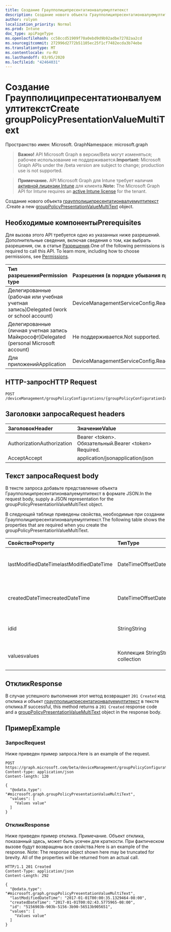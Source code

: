 ```yaml
---
title: Создание Граупполиципресентатионвалуемултитекст
description: Создание нового объекта Граупполиципресентатионвалуемултитекст.
author: rolyon
localization_priority: Normal
ms.prod: Intune
doc_type: apiPageType
ms.openlocfilehash: cc58ccd51909f70a0ebd9d9b92adbe72782aa2cd
ms.sourcegitcommit: 272996d2772b51105ec25f1cf7482ecda3b74ebe
ms.translationtype: MT
ms.contentlocale: ru-RU
ms.lasthandoff: 03/05/2020
ms.locfileid: "42464031"
---
```

# <a name="create-grouppolicypresentationvaluemultitext"></a><span data-ttu-id="46f7d-103">Создание Граупполиципресентатионвалуемултитекст</span><span class="sxs-lookup"><span data-stu-id="46f7d-103">Create groupPolicyPresentationValueMultiText</span></span>

<span data-ttu-id="46f7d-104">Пространство имен: Microsoft. Graph</span><span class="sxs-lookup"><span data-stu-id="46f7d-104">Namespace: microsoft.graph</span></span>

> <span data-ttu-id="46f7d-105">**Важно!** API Microsoft Graph в версии/Beta могут изменяться; рабочее использование не поддерживается.</span><span class="sxs-lookup"><span data-stu-id="46f7d-105">**Important:** Microsoft Graph APIs under the /beta version are subject to change; production use is not supported.</span></span>

> <span data-ttu-id="46f7d-106">**Примечание.** API Microsoft Graph для Intune требует наличия [активной лицензии Intune](https://go.microsoft.com/fwlink/?linkid=839381) для клиента.</span><span class="sxs-lookup"><span data-stu-id="46f7d-106">**Note:** The Microsoft Graph API for Intune requires an [active Intune license](https://go.microsoft.com/fwlink/?linkid=839381) for the tenant.</span></span>

<span data-ttu-id="46f7d-107">Создание нового объекта [граупполиципресентатионвалуемултитекст](../resources/intune-grouppolicy-grouppolicypresentationvaluemultitext.md) .</span><span class="sxs-lookup"><span data-stu-id="46f7d-107">Create a new [groupPolicyPresentationValueMultiText](../resources/intune-grouppolicy-grouppolicypresentationvaluemultitext.md) object.</span></span>

## <a name="prerequisites"></a><span data-ttu-id="46f7d-108">Необходимые компоненты</span><span class="sxs-lookup"><span data-stu-id="46f7d-108">Prerequisites</span></span>
<span data-ttu-id="46f7d-p101">Для вызова этого API требуется одно из указанных ниже разрешений. Дополнительные сведения, включая сведения о том, как выбрать разрешения, см. в статье [Разрешения](/graph/permissions-reference).</span><span class="sxs-lookup"><span data-stu-id="46f7d-p101">One of the following permissions is required to call this API. To learn more, including how to choose permissions, see [Permissions](/graph/permissions-reference).</span></span>

|<span data-ttu-id="46f7d-111">Тип разрешения</span><span class="sxs-lookup"><span data-stu-id="46f7d-111">Permission type</span></span>|<span data-ttu-id="46f7d-112">Разрешения (в порядке убывания привилегий)</span><span class="sxs-lookup"><span data-stu-id="46f7d-112">Permissions (from most to least privileged)</span></span>|
|:---|:---|
|<span data-ttu-id="46f7d-113">Делегированные (рабочая или учебная учетная запись)</span><span class="sxs-lookup"><span data-stu-id="46f7d-113">Delegated (work or school account)</span></span>|<span data-ttu-id="46f7d-114">DeviceManagementServiceConfig.ReadWrite.All</span><span class="sxs-lookup"><span data-stu-id="46f7d-114">DeviceManagementServiceConfig.ReadWrite.All</span></span>|
|<span data-ttu-id="46f7d-115">Делегированные (личная учетная запись Майкрософт)</span><span class="sxs-lookup"><span data-stu-id="46f7d-115">Delegated (personal Microsoft account)</span></span>|<span data-ttu-id="46f7d-116">Не поддерживается.</span><span class="sxs-lookup"><span data-stu-id="46f7d-116">Not supported.</span></span>|
|<span data-ttu-id="46f7d-117">Для приложений</span><span class="sxs-lookup"><span data-stu-id="46f7d-117">Application</span></span>|<span data-ttu-id="46f7d-118">DeviceManagementServiceConfig.ReadWrite.All</span><span class="sxs-lookup"><span data-stu-id="46f7d-118">DeviceManagementServiceConfig.ReadWrite.All</span></span>|

## <a name="http-request"></a><span data-ttu-id="46f7d-119">HTTP-запрос</span><span class="sxs-lookup"><span data-stu-id="46f7d-119">HTTP Request</span></span>
<!-- {
  "blockType": "ignored"
}
-->
``` http
POST /deviceManagement/groupPolicyConfigurations/{groupPolicyConfigurationId}/definitionValues/{groupPolicyDefinitionValueId}/presentationValues
```

## <a name="request-headers"></a><span data-ttu-id="46f7d-120">Заголовки запроса</span><span class="sxs-lookup"><span data-stu-id="46f7d-120">Request headers</span></span>
|<span data-ttu-id="46f7d-121">Заголовок</span><span class="sxs-lookup"><span data-stu-id="46f7d-121">Header</span></span>|<span data-ttu-id="46f7d-122">Значение</span><span class="sxs-lookup"><span data-stu-id="46f7d-122">Value</span></span>|
|:---|:---|
|<span data-ttu-id="46f7d-123">Authorization</span><span class="sxs-lookup"><span data-stu-id="46f7d-123">Authorization</span></span>|<span data-ttu-id="46f7d-124">Bearer &lt;token&gt;. Обязательный.</span><span class="sxs-lookup"><span data-stu-id="46f7d-124">Bearer &lt;token&gt; Required.</span></span>|
|<span data-ttu-id="46f7d-125">Accept</span><span class="sxs-lookup"><span data-stu-id="46f7d-125">Accept</span></span>|<span data-ttu-id="46f7d-126">application/json</span><span class="sxs-lookup"><span data-stu-id="46f7d-126">application/json</span></span>|

## <a name="request-body"></a><span data-ttu-id="46f7d-127">Текст запроса</span><span class="sxs-lookup"><span data-stu-id="46f7d-127">Request body</span></span>
<span data-ttu-id="46f7d-128">В тексте запроса добавьте представление объекта Граупполиципресентатионвалуемултитекст в формате JSON.</span><span class="sxs-lookup"><span data-stu-id="46f7d-128">In the request body, supply a JSON representation for the groupPolicyPresentationValueMultiText object.</span></span>

<span data-ttu-id="46f7d-129">В следующей таблице приведены свойства, необходимые при создании Граупполиципресентатионвалуемултитекст.</span><span class="sxs-lookup"><span data-stu-id="46f7d-129">The following table shows the properties that are required when you create the groupPolicyPresentationValueMultiText.</span></span>

|<span data-ttu-id="46f7d-130">Свойство</span><span class="sxs-lookup"><span data-stu-id="46f7d-130">Property</span></span>|<span data-ttu-id="46f7d-131">Тип</span><span class="sxs-lookup"><span data-stu-id="46f7d-131">Type</span></span>|<span data-ttu-id="46f7d-132">Описание</span><span class="sxs-lookup"><span data-stu-id="46f7d-132">Description</span></span>|
|:---|:---|:---|
|<span data-ttu-id="46f7d-133">lastModifiedDateTime</span><span class="sxs-lookup"><span data-stu-id="46f7d-133">lastModifiedDateTime</span></span>|<span data-ttu-id="46f7d-134">DateTimeOffset</span><span class="sxs-lookup"><span data-stu-id="46f7d-134">DateTimeOffset</span></span>|<span data-ttu-id="46f7d-135">Дата и время последнего изменения объекта.</span><span class="sxs-lookup"><span data-stu-id="46f7d-135">The date and time the object was last modified.</span></span> <span data-ttu-id="46f7d-136">Наследуется от [граупполиципресентатионвалуе](../resources/intune-grouppolicy-grouppolicypresentationvalue.md)</span><span class="sxs-lookup"><span data-stu-id="46f7d-136">Inherited from [groupPolicyPresentationValue](../resources/intune-grouppolicy-grouppolicypresentationvalue.md)</span></span>|
|<span data-ttu-id="46f7d-137">createdDateTime</span><span class="sxs-lookup"><span data-stu-id="46f7d-137">createdDateTime</span></span>|<span data-ttu-id="46f7d-138">DateTimeOffset</span><span class="sxs-lookup"><span data-stu-id="46f7d-138">DateTimeOffset</span></span>|<span data-ttu-id="46f7d-139">Дата и время создания объекта.</span><span class="sxs-lookup"><span data-stu-id="46f7d-139">The date and time the object was created.</span></span> <span data-ttu-id="46f7d-140">Наследуется от [граупполиципресентатионвалуе](../resources/intune-grouppolicy-grouppolicypresentationvalue.md)</span><span class="sxs-lookup"><span data-stu-id="46f7d-140">Inherited from [groupPolicyPresentationValue](../resources/intune-grouppolicy-grouppolicypresentationvalue.md)</span></span>|
|<span data-ttu-id="46f7d-141">id</span><span class="sxs-lookup"><span data-stu-id="46f7d-141">id</span></span>|<span data-ttu-id="46f7d-142">String</span><span class="sxs-lookup"><span data-stu-id="46f7d-142">String</span></span>|<span data-ttu-id="46f7d-143">Ключ объекта.</span><span class="sxs-lookup"><span data-stu-id="46f7d-143">Key of the entity.</span></span> <span data-ttu-id="46f7d-144">Наследуется от [граупполиципресентатионвалуе](../resources/intune-grouppolicy-grouppolicypresentationvalue.md)</span><span class="sxs-lookup"><span data-stu-id="46f7d-144">Inherited from [groupPolicyPresentationValue](../resources/intune-grouppolicy-grouppolicypresentationvalue.md)</span></span>|
|<span data-ttu-id="46f7d-145">values</span><span class="sxs-lookup"><span data-stu-id="46f7d-145">values</span></span>|<span data-ttu-id="46f7d-146">Коллекция String</span><span class="sxs-lookup"><span data-stu-id="46f7d-146">String collection</span></span>|<span data-ttu-id="46f7d-147">Коллекция непустых строк для связанной презентации.</span><span class="sxs-lookup"><span data-stu-id="46f7d-147">A collection of non-empty strings for the associated presentation.</span></span>|



## <a name="response"></a><span data-ttu-id="46f7d-148">Отклик</span><span class="sxs-lookup"><span data-stu-id="46f7d-148">Response</span></span>
<span data-ttu-id="46f7d-149">В случае успешного выполнения этот метод возвращает `201 Created` код отклика и объект [граупполиципресентатионвалуемултитекст](../resources/intune-grouppolicy-grouppolicypresentationvaluemultitext.md) в тексте отклика.</span><span class="sxs-lookup"><span data-stu-id="46f7d-149">If successful, this method returns a `201 Created` response code and a [groupPolicyPresentationValueMultiText](../resources/intune-grouppolicy-grouppolicypresentationvaluemultitext.md) object in the response body.</span></span>

## <a name="example"></a><span data-ttu-id="46f7d-150">Пример</span><span class="sxs-lookup"><span data-stu-id="46f7d-150">Example</span></span>

### <a name="request"></a><span data-ttu-id="46f7d-151">Запрос</span><span class="sxs-lookup"><span data-stu-id="46f7d-151">Request</span></span>
<span data-ttu-id="46f7d-152">Ниже приведен пример запроса.</span><span class="sxs-lookup"><span data-stu-id="46f7d-152">Here is an example of the request.</span></span>
``` http
POST https://graph.microsoft.com/beta/deviceManagement/groupPolicyConfigurations/{groupPolicyConfigurationId}/definitionValues/{groupPolicyDefinitionValueId}/presentationValues
Content-type: application/json
Content-length: 120

{
  "@odata.type": "#microsoft.graph.groupPolicyPresentationValueMultiText",
  "values": [
    "Values value"
  ]
}
```

### <a name="response"></a><span data-ttu-id="46f7d-153">Отклик</span><span class="sxs-lookup"><span data-stu-id="46f7d-153">Response</span></span>
<span data-ttu-id="46f7d-p105">Ниже приведен пример отклика. Примечание. Объект отклика, показанный здесь, может быть усечен для краткости. При фактическом вызове будут возвращены все свойства.</span><span class="sxs-lookup"><span data-stu-id="46f7d-p105">Here is an example of the response. Note: The response object shown here may be truncated for brevity. All of the properties will be returned from an actual call.</span></span>
``` http
HTTP/1.1 201 Created
Content-Type: application/json
Content-Length: 292

{
  "@odata.type": "#microsoft.graph.groupPolicyPresentationValueMultiText",
  "lastModifiedDateTime": "2017-01-01T00:00:35.1329464-08:00",
  "createdDateTime": "2017-01-01T00:02:43.5775965-08:00",
  "id": "5156903b-903b-5156-3b90-56513b905651",
  "values": [
    "Values value"
  ]
}
```





